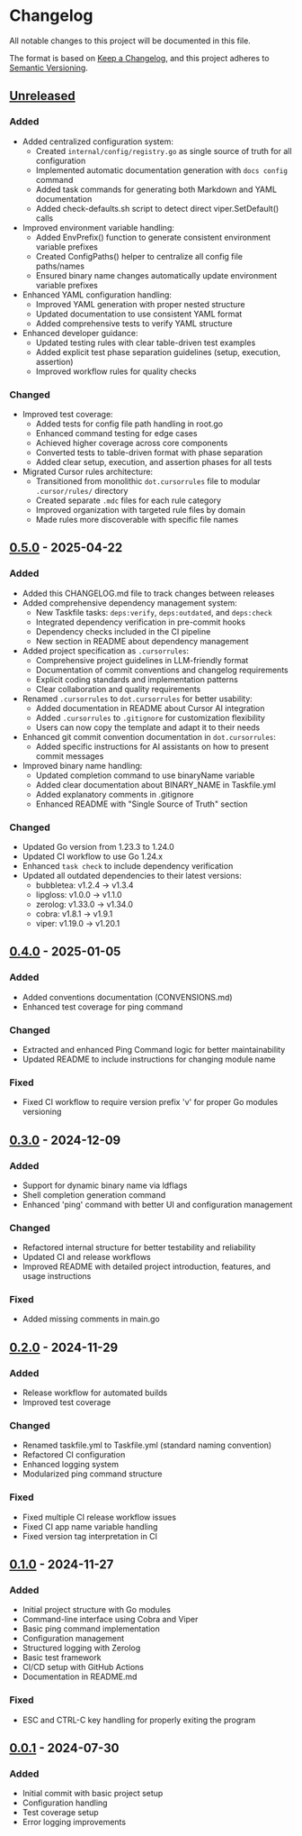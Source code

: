 # Changelog

All notable changes to this project will be documented in this file.

The format is based on [Keep a Changelog](https://keepachangelog.com/en/1.1.0/),
and this project adheres to [Semantic Versioning](https://semver.org/spec/v2.0.0.html).

## [Unreleased]

### Added

- Added centralized configuration system:
  - Created `internal/config/registry.go` as single source of truth for all configuration
  - Implemented automatic documentation generation with `docs config` command
  - Added task commands for generating both Markdown and YAML documentation
  - Added check-defaults.sh script to detect direct viper.SetDefault() calls
- Improved environment variable handling:
  - Added EnvPrefix() function to generate consistent environment variable prefixes
  - Created ConfigPaths() helper to centralize all config file paths/names
  - Ensured binary name changes automatically update environment variable prefixes
- Enhanced YAML configuration handling:
  - Improved YAML generation with proper nested structure
  - Updated documentation to use consistent YAML format
  - Added comprehensive tests to verify YAML structure
- Enhanced developer guidance:
  - Updated testing rules with clear table-driven test examples
  - Added explicit test phase separation guidelines (setup, execution, assertion)
  - Improved workflow rules for quality checks

### Changed

- Improved test coverage:
  - Added tests for config file path handling in root.go
  - Enhanced command testing for edge cases
  - Achieved higher coverage across core components
  - Converted tests to table-driven format with phase separation
  - Added clear setup, execution, and assertion phases for all tests
- Migrated Cursor rules architecture:
  - Transitioned from monolithic `dot.cursorrules` file to modular `.cursor/rules/` directory
  - Created separate `.mdc` files for each rule category
  - Improved organization with targeted rule files by domain
  - Made rules more discoverable with specific file names

## [0.5.0] - 2025-04-22

### Added

- Added this CHANGELOG.md file to track changes between releases
- Added comprehensive dependency management system:
  - New Taskfile tasks: `deps:verify`, `deps:outdated`, and `deps:check`
  - Integrated dependency verification in pre-commit hooks
  - Dependency checks included in the CI pipeline
  - New section in README about dependency management
- Added project specification as `.cursorrules`:
  - Comprehensive project guidelines in LLM-friendly format
  - Documentation of commit conventions and changelog requirements
  - Explicit coding standards and implementation patterns
  - Clear collaboration and quality requirements
- Renamed `.cursorrules` to `dot.cursorrules` for better usability:
  - Added documentation in README about Cursor AI integration
  - Added `.cursorrules` to `.gitignore` for customization flexibility
  - Users can now copy the template and adapt it to their needs
- Enhanced git commit convention documentation in `dot.cursorrules`:
  - Added specific instructions for AI assistants on how to present commit messages
- Improved binary name handling:
  - Updated completion command to use binaryName variable
  - Added clear documentation about BINARY_NAME in Taskfile.yml
  - Added explanatory comments in .gitignore
  - Enhanced README with "Single Source of Truth" section

### Changed

- Updated Go version from 1.23.3 to 1.24.0
- Updated CI workflow to use Go 1.24.x
- Enhanced `task check` to include dependency verification
- Updated all outdated dependencies to their latest versions:
  - bubbletea: v1.2.4 → v1.3.4
  - lipgloss: v1.0.0 → v1.1.0
  - zerolog: v1.33.0 → v1.34.0
  - cobra: v1.8.1 → v1.9.1
  - viper: v1.19.0 → v1.20.1

## [0.4.0] - 2025-01-05

### Added

- Added conventions documentation (CONVENSIONS.md)
- Enhanced test coverage for ping command

### Changed

- Extracted and enhanced Ping Command logic for better maintainability
- Updated README to include instructions for changing module name

### Fixed

- Fixed CI workflow to require version prefix 'v' for proper Go modules versioning

## [0.3.0] - 2024-12-09

### Added

- Support for dynamic binary name via ldflags
- Shell completion generation command
- Enhanced 'ping' command with better UI and configuration management

### Changed

- Refactored internal structure for better testability and reliability
- Updated CI and release workflows
- Improved README with detailed project introduction, features, and usage instructions

### Fixed

- Added missing comments in main.go

## [0.2.0] - 2024-11-29

### Added

- Release workflow for automated builds
- Improved test coverage

### Changed

- Renamed taskfile.yml to Taskfile.yml (standard naming convention)
- Refactored CI configuration
- Enhanced logging system
- Modularized ping command structure

### Fixed

- Fixed multiple CI release workflow issues
- Fixed CI app name variable handling
- Fixed version tag interpretation in CI

## [0.1.0] - 2024-11-27

### Added

- Initial project structure with Go modules
- Command-line interface using Cobra and Viper
- Basic ping command implementation
- Configuration management
- Structured logging with Zerolog
- Basic test framework
- CI/CD setup with GitHub Actions
- Documentation in README.md

### Fixed

- ESC and CTRL-C key handling for properly exiting the program

## [0.0.1] - 2024-07-30

### Added

- Initial commit with basic project setup
- Configuration handling
- Test coverage setup
- Error logging improvements

[Unreleased]: https://github.com/peiman/ckeletin-go/compare/v0.5.0...HEAD
[0.5.0]: https://github.com/peiman/ckeletin-go/compare/v0.4.0...v0.5.0
[0.4.0]: https://github.com/peiman/ckeletin-go/compare/v0.3.0...v0.4.0
[0.3.0]: https://github.com/peiman/ckeletin-go/compare/v0.2.0...v0.3.0
[0.2.0]: https://github.com/peiman/ckeletin-go/compare/v0.1.0...v0.2.0
[0.1.0]: https://github.com/peiman/ckeletin-go/compare/v0.0.1...v0.1.0
[0.0.1]: https://github.com/peiman/ckeletin-go/releases/tag/v0.0.1
